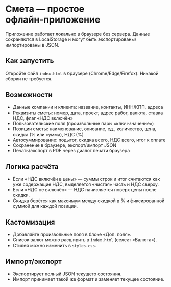# Смета — простое офлайн‑приложение

Приложение работает локально в браузере без сервера. Данные сохраняются в LocalStorage и могут быть экспортированы/импортированы в JSON.

## Как запустить

Откройте файл `index.html` в браузере (Chrome/Edge/Firefox). Никакой сборки не требуется.

## Возможности

- Данные компании и клиента: название, контакты, ИНН/КПП, адреса
- Реквизиты сметы: номер, дата, проект, адрес работ, валюта, ставка НДС, флаг «НДС включён»
- Пользовательские поля (произвольные пары «ключ‑значение»)
- Позиции сметы: наименование, описание, ед., количество, цена, скидка (% или сумма), НДС (%)
- Автосуммирование: подытог, скидка всего, НДС всего, итог к оплате
- Сохранение в браузере, экспорт/импорт JSON
- Печать/экспорт в PDF через диалог печати браузера

## Логика расчёта

- Если «НДС включён в цены» — суммы строк и итог считаются как уже содержащие НДС, выделяется «чистая» часть и НДС сверху.
- Если «НДС не включён» — НДС начисляется поверх цены после скидки.
- Скидка берётся как максимум между скидкой в % и фиксированной суммой для каждой позиции.

## Кастомизация

- Добавляйте произвольные поля в блоке «Доп. поля».
- Список валют можно расширить в `index.html` (селект «Валюта»).
- Стилей можно изменить в `styles.css`.

## Импорт/экспорт

- Экспортирует полный JSON текущего состояния.
- Импорт принимает такой же формат и заменяет текущее состояние.

